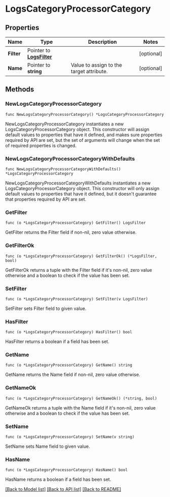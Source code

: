 # LogsCategoryProcessorCategory

## Properties

Name | Type | Description | Notes
---- | ---- | ----------- | ------
**Filter** | Pointer to [**LogsFilter**](LogsFilter.md) |  | [optional] 
**Name** | Pointer to **string** | Value to assign to the target attribute. | [optional] 

## Methods

### NewLogsCategoryProcessorCategory

`func NewLogsCategoryProcessorCategory() *LogsCategoryProcessorCategory`

NewLogsCategoryProcessorCategory instantiates a new LogsCategoryProcessorCategory object.
This constructor will assign default values to properties that have it defined,
and makes sure properties required by API are set, but the set of arguments
will change when the set of required properties is changed.

### NewLogsCategoryProcessorCategoryWithDefaults

`func NewLogsCategoryProcessorCategoryWithDefaults() *LogsCategoryProcessorCategory`

NewLogsCategoryProcessorCategoryWithDefaults instantiates a new LogsCategoryProcessorCategory object.
This constructor will only assign default values to properties that have it defined,
but it doesn't guarantee that properties required by API are set.

### GetFilter

`func (o *LogsCategoryProcessorCategory) GetFilter() LogsFilter`

GetFilter returns the Filter field if non-nil, zero value otherwise.

### GetFilterOk

`func (o *LogsCategoryProcessorCategory) GetFilterOk() (*LogsFilter, bool)`

GetFilterOk returns a tuple with the Filter field if it's non-nil, zero value otherwise
and a boolean to check if the value has been set.

### SetFilter

`func (o *LogsCategoryProcessorCategory) SetFilter(v LogsFilter)`

SetFilter sets Filter field to given value.

### HasFilter

`func (o *LogsCategoryProcessorCategory) HasFilter() bool`

HasFilter returns a boolean if a field has been set.

### GetName

`func (o *LogsCategoryProcessorCategory) GetName() string`

GetName returns the Name field if non-nil, zero value otherwise.

### GetNameOk

`func (o *LogsCategoryProcessorCategory) GetNameOk() (*string, bool)`

GetNameOk returns a tuple with the Name field if it's non-nil, zero value otherwise
and a boolean to check if the value has been set.

### SetName

`func (o *LogsCategoryProcessorCategory) SetName(v string)`

SetName sets Name field to given value.

### HasName

`func (o *LogsCategoryProcessorCategory) HasName() bool`

HasName returns a boolean if a field has been set.


[[Back to Model list]](../README.md#documentation-for-models) [[Back to API list]](../README.md#documentation-for-api-endpoints) [[Back to README]](../README.md)


